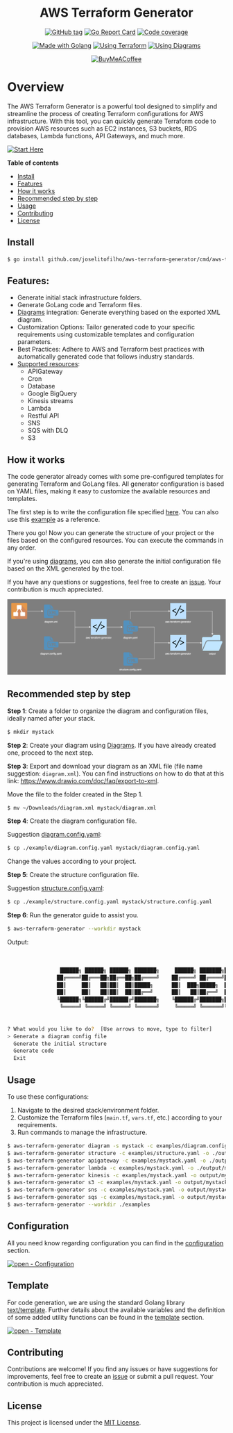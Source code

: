 <div align="center">

# AWS Terraform Generator

[![GitHub tag](https://img.shields.io/github/release/joselitofilho/aws-terraform-generator?include_prereleases=&sort=semver&color=2ea44f&style=for-the-badge)](https://github.com/joselitofilho/aws-terraform-generator/releases/)
[![Go Report Card](https://goreportcard.com/badge/github.com/joselitofilho/aws-terraform-generator?style=for-the-badge)](https://goreportcard.com/report/github.com/joselitofilho/aws-terraform-generator)
[![Code coverage](https://img.shields.io/badge/Coverage-94.4%25-2ea44f?style=for-the-badge)](#)

[![Made with Golang](https://img.shields.io/badge/Golang-1.21.6-blue?logo=go&logoColor=white&style=for-the-badge)](https://go.dev "Go to Golang homepage")
[![Using Terraform](https://img.shields.io/badge/Terraform-3.76.1-blueviolet?logo=terraform&logoColor=white&style=for-the-badge)](https://registry.terraform.io/providers/hashicorp/aws/3.76.1/docs "Go to Terraform docs")
[![Using Diagrams](https://img.shields.io/badge/diagrams.net-orange?logo=&logoColor=white&style=for-the-badge)](https://app.diagrams.net/ "Go to Diagrams homepage")

[![BuyMeACoffee](https://img.shields.io/badge/Buy%20Me%20a%20Coffee-ffdd00?style=for-the-badge&logo=buy-me-a-coffee&logoColor=black)](https://www.buymeacoffee.com/joselitofilho)

</div>

# Overview

The AWS Terraform Generator is a powerful tool designed to simplify and streamline the process of creating Terraform configurations for AWS infrastructure. With this tool, you can quickly generate Terraform code to provision AWS resources such as EC2 instances, S3 buckets, RDS databases, Lambda functions, API Gateways, and much more.

[![Start Here](https://img.shields.io/badge/start%20here-blue?style=for-the-badge)](#recommended-step-by-step)

**Table of contents**

- [Install](#install)
- [Features](#features)
- [How it works](#how-it-works)
- [Recommended step by step](#recommended-step-by-step)
- [Usage](#usage)
- [Contributing](#contributing)
- [License](#license)

## Install

 ```bash
 $ go install github.com/joselitofilho/aws-terraform-generator/cmd/aws-terraform-generator@latest
 ```

## Features:
- Generate initial stack infrastructure folders.
- Generate GoLang code and Terraform files.
- [Diagrams](https://app.diagrams.net/) integration: Generate everything based on the exported XML diagram.
- Customization Options: Tailor generated code to your specific requirements using customizable templates and configuration parameters.
- Best Practices: Adhere to AWS and Terraform best practices with automatically generated code that follows industry standards.
- [Supported resources](https://drive.google.com/file/d/1Lrh6SikW1bvGXrfJLRDFBB4BChQdAPqz/view?usp=sharing):
    - APIGateway
    - Cron
    - Database
    - Google BigQuery
    - Kinesis streams
    - Lambda
    - Restful API
    - SNS
    - SQS with DLQ
    - S3

## How it works

The code generator already comes with some pre-configured templates for generating Terraform and GoLang files. All generator 
configuration is based on YAML files, making it easy to customize the available resources and templates.

The first step is to write the configuration file specified [here](CONFIGURATION.md). You can also use this [example](example/) as a reference.

There you go! Now you can generate the structure of your project or the files based on the configured resources. You can execute the commands in any order.

If you're using [diagrams](https://app.diagrams.net/), you can also generate the initial configuration file based on the XML generated by the tool.

If you have any questions or suggestions, feel free to create an [issue](https://github.com/joselitofilho/aws-terraform-generator/issues). Your contribution is much appreciated.

<div style="text-align:center"><img src="assets/general-overview.svg" /></div>

## Recommended step by step

**Step 1**: Create a folder to organize the diagram and configuration files, ideally named after your stack.
```bash
$ mkdir mystack
```

**Step 2**: Create your diagram using [Diagrams](https://app.diagrams.net/). If you have already created one, proceed to the next step.

**Step 3**: Export and download your diagram as an XML file (file name suggestion: `diagram.xml`).
You can find instructions on how to do that at this link: https://www.drawio.com/doc/faq/export-to-xml.

Move the file to the folder created in the Step 1.

```bash
$ mv ~/Downloads/diagram.xml mystack/diagram.xml
```

**Step 4**: Create the diagram configuration file.

Suggestion [diagram.config.yaml](./example/diagram.config.yaml):
```bash
$ cp ./example/diagram.config.yaml mystack/diagram.config.yaml
```

Change the values according to your project.

**Step 5**: Create the structure configuration file.

Suggestion [structure.config.yaml](./example/structure.config.yaml):
```bash
$ cp ./example/structure.config.yaml mystack/structure.config.yaml
```

**Step 6**: Run the generator guide to assist you.

```bash
$ aws-terraform-generator --workdir mystack
```

Output:
```bash


                 ██████╗ ██████╗ ██████╗ ███████╗     ██████╗ ███████╗███╗   ██╗
                ██╔════╝██╔═══██╗██╔══██╗██╔════╝    ██╔════╝ ██╔════╝████╗  ██║
                ██║     ██║   ██║██║  ██║█████╗      ██║  ███╗█████╗  ██╔██╗ ██║
                ██║     ██║   ██║██║  ██║██╔══╝      ██║   ██║██╔══╝  ██║╚██╗██║
                ╚██████╗╚██████╔╝██████╔╝███████╗    ╚██████╔╝███████╗██║ ╚████║
                 ╚═════╝ ╚═════╝ ╚═════╝ ╚══════╝     ╚═════╝ ╚══════╝╚═╝  ╚═══╝


? What would you like to do?  [Use arrows to move, type to filter]
> Generate a diagram config file
  Generate the initial structure
  Generate code
  Exit
```

## Usage

To use these configurations:

1. Navigate to the desired stack/environment folder.
2. Customize the Terraform files (`main.tf`, `vars.tf`, etc.) according to your requirements.
3. Run commands to manage the infrastructure.
```bash
$ aws-terraform-generator diagram -s mystack -c examples/diagram.config.yaml -d examples/diagram.drawio.xml -o examples/mystack.yaml
$ aws-terraform-generator structure -c examples/structure.yaml -o ./output
$ aws-terraform-generator apigateway -c examples/mystack.yaml -o ./output
$ aws-terraform-generator lambda -c examples/mystack.yaml -o ./output/mystack
$ aws-terraform-generator kinesis -c examples/mystack.yaml -o output/mystack
$ aws-terraform-generator s3 -c examples/mystack.yaml -o output/mystack
$ aws-terraform-generator sns -c examples/mystack.yaml -o output/mystack
$ aws-terraform-generator sqs -c examples/mystack.yaml -o output/mystack
$ aws-terraform-generator --workdir ./examples
```

## Configuration

All you need know regarding configuration you can find in the [configuration](CONFIGURATION.md) section.

[![open - Configuration](https://img.shields.io/badge/open-configuration-blue?style=for-the-badge)](CONFIGURATION.md "Go to configuration")

## Template

For code generation, we are using the standard Golang library [text/template](https://pkg.go.dev/text/template). Further details about the available variables and the definition of some added utility functions can be found in the [template](TEMPLATE.md) section.

[![open - Template](https://img.shields.io/badge/open-template-blue?style=for-the-badge)](TEMPLATE.md "Go to configuration")

## Contributing

Contributions are welcome! If you find any issues or have suggestions for improvements, feel free to create an [issue](https://github.com/joselitofilho/aws-terraform-generator/issues) or submit a pull request. Your contribution is much appreciated.

## License

This project is licensed under the [MIT License](LICENSE).
